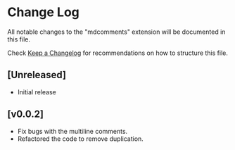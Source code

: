 # Change Log

All notable changes to the "mdcomments" extension will be documented in this file.

Check [Keep a Changelog](http://keepachangelog.com/) for recommendations on how to structure this file.

## [Unreleased]

- Initial release

## [v0.0.2]
- Fix bugs with the multiline comments.
- Refactored the code to remove duplication.